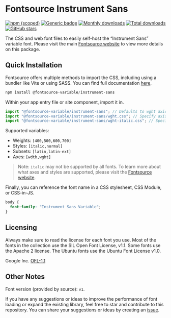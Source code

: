 # Fontsource Instrument Sans

[![npm (scoped)](https://img.shields.io/npm/v/@fontsource-variable/instrument-sans?color=brightgreen)](https://www.npmjs.com/package/@fontsource-variable/instrument-sans) [![Generic badge](https://img.shields.io/badge/fontsource-passing-brightgreen)](https://github.com/fontsource/fontsource) [![Monthly downloads](https://badgen.net/npm/dm/@fontsource-variable/instrument-sans)](https://github.com/fontsource/fontsource) [![Total downloads](https://badgen.net/npm/dt/@fontsource-variable/instrument-sans)](https://github.com/fontsource/fontsource) [![GitHub stars](https://img.shields.io/github/stars/fontsource/fontsource.svg?style=social&label=Star)](https://github.com/fontsource/fontsource/stargazers)

The CSS and web font files to easily self-host the “Instrument Sans” variable font. Please visit the main [Fontsource website](https://fontsource.org/fonts/instrument-sans) to view more details on this package.

## Quick Installation

Fontsource offers multiple methods to import the CSS, including using a bundler like Vite or using SASS. You can find full documentation [here](https://fontsource.org/docs/getting-started/introduction).

```javascript
npm install @fontsource-variable/instrument-sans
```

Within your app entry file or site component, import it in.

```javascript
import "@fontsource-variable/instrument-sans"; // Defaults to wght axis
import "@fontsource-variable/instrument-sans/wght.css"; // Specify axis
import "@fontsource-variable/instrument-sans/wght-italic.css"; // Specify axis and style
```

Supported variables:
- Weights: `[400,500,600,700]`
- Styles: `[italic,normal]`
- Subsets: `[latin,latin-ext]`
- Axes: `[wdth,wght]`

> Note: `italic` may not be supported by all fonts. To learn more about what axes and styles are supported, please visit the [Fontsource website](https://fontsource.org/fonts/instrument-sans).

Finally, you can reference the font name in a CSS stylesheet, CSS Module, or CSS-in-JS.

```css
body {
  font-family: "Instrument Sans Variable";
}
```

## Licensing
Always make sure to read the license for each font you use. Most of the fonts in the collection use the SIL Open Font License, v1.1. Some fonts use the Apache 2 license. The Ubuntu fonts use the Ubuntu Font License v1.0.

Google Inc.
[OFL-1.1](http://scripts.sil.org/OFL)

## Other Notes
Font version (provided by source): `v1`.

If you have any suggestions or ideas to improve the performance of font loading or expand the existing library, feel free to star and contribute to this repository. You can share your suggestions or ideas by creating an [issue](https://github.com/fontsource/fontsource/issues).